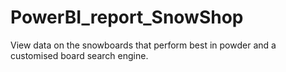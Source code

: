# PowerBI_report_SnowShop
View data on the snowboards that perform best in powder and a customised board search engine.

